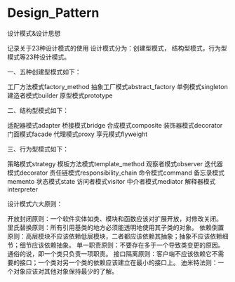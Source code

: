 # Design_Pattern
设计模式&amp;设计思想

记录关于23种设计模式的使用
设计模式分为：创建型模式， 结构型模式，行为型模式等23种设计模式。

一、五种创建型模式如下：

工厂方法模式factory_method
抽象工厂模式abstract_factory
单例模式singleton
建造者模式builder
原型模式prototype

二、结构型模式如下：

适配器模式adapter
桥接模式bridge
合成模式composite
装饰器模式decorator
门面模式facade
代理模式proxy
享元模式flyweight

三、行为型模式如下：

策略模式strategy
模板方法模式template_method
观察者模式observer
迭代器模式decorator
责任链模式responsibility_chain
命令模式command
备忘录模式memento
状态模式state
访问者模式visitor
中介者模式mediator
解释器模式interpreter

设计模式六大原则：

开放封闭原则：一个软件实体如类、模块和函数应该对扩展开放，对修改关闭。
里氏替换原则：所有引用基类的地方必须能透明地使用其子类的对象。
依赖倒置原则：高层模块不应该依赖低层模块，二者都应该依赖其抽象；抽象不应该依赖细节；细节应该依赖抽象。
单一职责原则：不要存在多于一个导致类变更的原因。通俗的说，即一个类只负责一项职责。
接口隔离原则：客户端不应该依赖它不需要的接口；一个类对另一个类的依赖应该建立在最小的接口上。
迪米特法则：一个对象应该对其他对象保持最少的了解。

